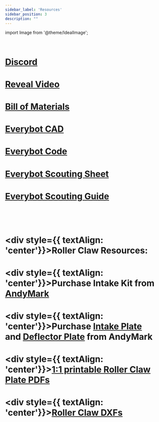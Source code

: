 ```yaml
---
sidebar_label: 'Resources'
sidebar_position: 3
description: ""
---
```


import Image from '@theme/IdealImage';

<br/>

# [Discord](https://discord.gg/XuWfwRJcfA)

# [Reveal Video](https://www.youtube.com/watch?v=o71nCB5ytRY)

# [Bill of Materials](https://docs.google.com/spreadsheets/d/1JyhVJVZ0inz81Wz3QoG46LAQDKUhNX0DPzLpNda1-z4/edit?usp=sharing)

# [Everybot CAD](https://cad.onshape.com/documents/11393533f241a1bac47fac04/w/54cb75f426d800e19ae27e1b/e/551c742fd59451c1f2fbfc42?renderMode=0&uiState=65a6f1f83bf5b4311bb3cbbb)

# [Everybot Code](https://github.com/Robonauts-Everybot/Everybot-2024-Code)

# [Everybot Scouting Sheet](https://drive.google.com/file/d/1Pl-yqfxHrna6vECbkAJJlCZcLwTvm9dE/view?usp=drive_link)

# [Everybot Scouting Guide](https://docs.google.com/document/d/18NSZVmFhvxz_Fo46LVo6jZsnqRJpHbhl/edit?usp=drive_link&ouid=113459328058165767681&rtpof=true&sd=true)

<br/><br/><br/>

# <div style={{ textAlign: 'center'}}>Roller Claw Resources:</div>
# <div style={{ textAlign: 'center'}}>Purchase Intake Kit from [AndyMark](https://www.andymark.com/pages/everybot-2024)</div>
# <div style={{ textAlign: 'center'}}>Purchase [Intake Plate](https://www.andymark.com/products/everybot-2024-polycarbonate-intake-plate?via=Z2lkOi8vYW5keW1hcmsvV29ya2FyZWE6OkNhdGFsb2c6OkNhdGVnb3J5LzVhZjhkOWRmYmM2ZjZkNWUzNmYyMzU0Zg) and [Deflector Plate](https://www.andymark.com/products/everybot-2024-polycarbonate-deflector-plate?via=Z2lkOi8vYW5keW1hcmsvV29ya2FyZWE6OkNhdGFsb2c6OkNhdGVnb3J5LzVhZjhkOWRmYmM2ZjZkNWUzNmYyMzU0Zg) from AndyMark</div>
# <div style={{ textAlign: 'center'}}>[1:1 printable Roller Claw Plate PDFs](https://drive.google.com/drive/folders/18V3ZDKfA3n7g4oGU0VCl-ymKe8dkTRA5?usp=sharing)</div>
# <div style={{ textAlign: 'center'}}>[Roller Claw DXFs](https://drive.google.com/drive/folders/11wZu2kKPe4djUYGnOWTsPsQig9LzSTFj?usp=sharing)</div>